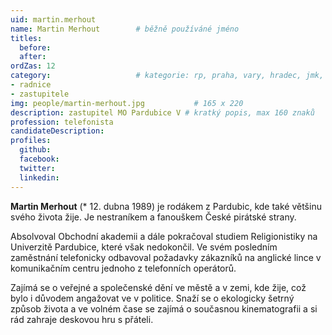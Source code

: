 ```yaml
---
uid: martin.merhout
name: Martin Merhout   		# běžně používáné jméno
titles:
  before:
  after:
ordZas: 12
category:             		# kategorie: rp, praha, vary, hradec, jmk, senat
- radnice
- zastupitele
img: people/martin-merhout.jpg           # 165 x 220
description: zastupitel MO Pardubice V # kratký popis, max 160 znaků
profession: telefonista
candidateDescription:
profiles:
  github:
  facebook:
  twitter:
  linkedin:
---
```

**Martin Merhout** (* 12. dubna 1989) je rodákem z Pardubic, kde také většinu svého života žije. Je nestraníkem a fanouškem České pirátské strany.

Absolvoval Obchodní akademii a dále pokračoval studiem Religionistiky na Univerzitě Pardubice, které však nedokončil. Ve svém posledním zaměstnání telefonicky odbavoval požadavky zákazníků na anglické lince v komunikačním centru jednoho z telefonních operátorů.

Zajímá se o veřejné a společenské dění ve městě a v zemi, kde žije, což bylo i důvodem angažovat ve v politice. Snaží se o ekologicky šetrný způsob života a ve volném čase se zajímá o současnou kinematografii a si rád zahraje deskovou hru s přáteli.
